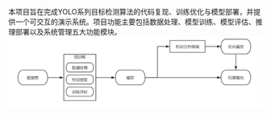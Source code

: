 本项目旨在完成YOLO系列目标检测算法的代码复现、训练优化与模型部署，并提供一个可交互的演示系统。项目功能主要包括数据处理、模型训练、模型评估、推理部署以及系统管理五大功能模块。
![项目概述图](https://github.com/xusiyuan11/YOLOv1/blob/main/项目概述图.png?raw=true)
